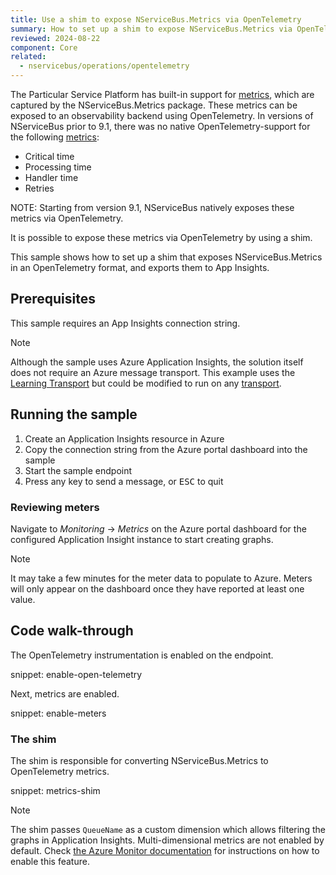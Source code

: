 ```yaml
---
title: Use a shim to expose NServiceBus.Metrics via OpenTelemetry
summary: How to set up a shim to expose NServiceBus.Metrics via OpenTelemetry
reviewed: 2024-08-22
component: Core
related:
  - nservicebus/operations/opentelemetry
---
```


The Particular Service Platform has built-in support for [metrics](/monitoring/metrics), which are captured by the NServiceBus.Metrics package. These metrics can be exposed to an observability backend using OpenTelemetry.
In versions of NServiceBus prior to 9.1, there was no native OpenTelemetry-support for the following [metrics](/monitoring/metrics/definitions.md):
- Critical time
- Processing time
- Handler time
- Retries

NOTE: Starting from version 9.1, NServiceBus natively exposes these metrics via OpenTelemetry.

It is possible to expose these metrics via OpenTelemetry by using a shim.

This sample shows how to set up a shim that exposes NServiceBus.Metrics in an OpenTelemetry format, and exports them to App Insights.

## Prerequisites

This sample requires an App Insights connection string.

> [!NOTE]
> Although the sample uses Azure Application Insights, the solution itself does not require an Azure message transport. This example uses the [Learning Transport](/transports/learning/) but could be modified to run on any [transport](/transports/).

## Running the sample

1. Create an Application Insights resource in Azure
2. Copy the connection string from the Azure portal dashboard into the sample
3. Start the sample endpoint
4. Press any key to send a message, or <kbd>ESC</kbd> to quit

### Reviewing meters

Navigate to _Monitoring_ → _Metrics_ on the Azure portal dashboard for the configured Application Insight instance to start creating graphs.

> [!NOTE]
> It may take a few minutes for the meter data to populate to Azure. Meters will only appear on the dashboard once they have reported at least one value.

## Code walk-through

The OpenTelemetry instrumentation is enabled on the endpoint.

snippet: enable-open-telemetry

Next, metrics are enabled.

snippet: enable-meters

### The shim

The shim is responsible for converting NServiceBus.Metrics to OpenTelemetry metrics.

snippet: metrics-shim

> [!NOTE]
> The shim passes `QueueName` as a custom dimension which allows filtering the graphs in Application Insights. Multi-dimensional metrics are not enabled by default. Check [the Azure Monitor documentation](https://docs.microsoft.com/en-us/azure/azure-monitor/app/get-metric#enable-multi-dimensional-metrics) for instructions on how to enable this feature.

